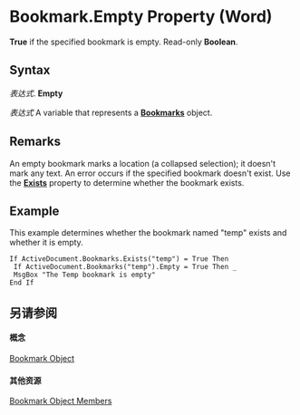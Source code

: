 
# Bookmark.Empty Property (Word)

 **True** if the specified bookmark is empty. Read-only **Boolean**.


## Syntax

 _表达式_. **Empty**

 _表达式_ A variable that represents a **[Bookmarks](827bed64-3034-0eb4-401d-f117cdb98898.md)** object.


## Remarks

An empty bookmark marks a location (a collapsed selection); it doesn't mark any text. An error occurs if the specified bookmark doesn't exist. Use the  **[Exists](7a9df80d-1a52-022f-f234-336369b73fca.md)** property to determine whether the bookmark exists.


## Example

This example determines whether the bookmark named "temp" exists and whether it is empty.


```
If ActiveDocument.Bookmarks.Exists("temp") = True Then 
 If ActiveDocument.Bookmarks("temp").Empty = True Then _ 
 MsgBox "The Temp bookmark is empty" 
End If
```


## 另请参阅


#### 概念


[Bookmark Object](be6b0c7b-60ca-97e7-ef19-6de335da3197.md)
#### 其他资源


[Bookmark Object Members](http://msdn.microsoft.com/library/c7ff0d52-501c-64ac-0034-b0e4ed3640f2%28Office.15%29.aspx)
